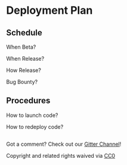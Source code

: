# Deployment Plan

## Schedule

When Beta?

When Release?

How Release?

Bug Bounty?

## Procedures

How to launch code?

How to redeploy code?

##  

Got a comment?  Check out our [Gitter Channel](https://gitter.im/SecurEth_Guidelines/community#)!

Copyright and related rights waived via [CC0](https://creativecommons.org/publicdomain/zero/1.0/)

